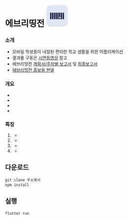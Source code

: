 # 에브리띵전 <img src="etc/applogo.png" height="70"> 

### 소개
- 모바일 학생증이 내장된 편리한 학교 생활을 위한 어플리케이션
- 결과물 구동은 [시연동영상](/etc/에브리띵전_앱동영상.mp4) 참고
- 에브리띵전 [계획서/주차별 보고서](/etc/계획서_보고서/) 및 [최종보고서](/etc/최종보고서/)
- [에브리띵전 홍보용 판넬](/etc/에브리띵전_판넬.jpg) 

### 개요
- 
- 
- 
- 

### 특징
1. 
    - 
2. 
    - 
3. 
    - 
4. 
    - 

## 다운로드

```
git clone 주소복사
npm install
```

## 실행
```
flutter run
```
